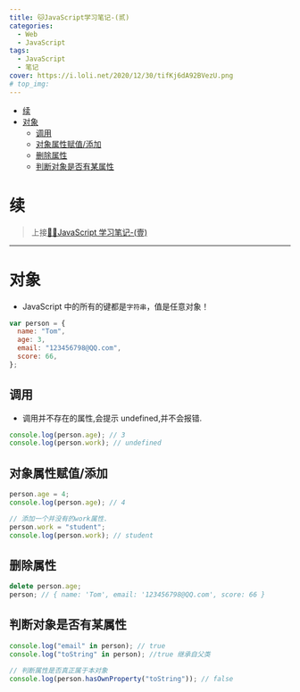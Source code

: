 ```yaml
---
title: 🐱‍JavaScript学习笔记-(贰)
categories:
  - Web
  - JavaScript
tags:
  - JavaScript
  - 笔记
cover: https://i.loli.net/2020/12/30/tifKj6dA92BVezU.png
# top_img:
---
```


<!--
 * @?: *********************************************************************
 * @Author: Weidows
 * @Date: 2020-12-30 18:09:38
 * @LastEditors: Weidows
 * @LastEditTime: 2021-01-07 11:05:38
 * @FilePath: \Weidowsd:\Game\Demo\Github\Blog-private\source\_posts\Web\JavaScript\study-2.md
 * @Description:
 * @!: *********************************************************************
-->

- [续](#续)
- [对象](#对象)
  - [调用](#调用)
  - [对象属性赋值/添加](#对象属性赋值添加)
  - [删除属性](#删除属性)
  - [判断对象是否有某属性](#判断对象是否有某属性)

# 续

> 上接[🐱‍🏍JavaScript 学习笔记-(壹)](./study-1)

---

# 对象

- JavaScript 中的所有的键都是`字符串`，值是任意对象！

```js
var person = {
  name: "Tom",
  age: 3,
  email: "123456798@QQ.com",
  score: 66,
};
```

## 调用

- 调用并不存在的属性,会提示 undefined,并不会报错.

```js
console.log(person.age); // 3
console.log(person.work); // undefined
```

## 对象属性赋值/添加

```js
person.age = 4;
console.log(person.age); // 4

// 添加一个并没有的work属性.
person.work = "student";
console.log(person.work); // student
```

## 删除属性

```js
delete person.age;
person; // { name: 'Tom', email: '123456798@QQ.com', score: 66 }
```

## 判断对象是否有某属性

```js
console.log("email" in person); // true
console.log("toString" in person); //true 继承自父类

// 判断属性是否真正属于本对象
console.log(person.hasOwnProperty("toString")); // false
```
